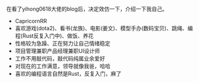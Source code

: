 在看了yihong0618大佬的blog后，决定效仿一下，介绍一下我自己。

- CapricornRR
- 喜欢游戏(dota2)、看书(龙族)、电影(姜文)、模型手办(数码宝贝)、跳绳、编程(Rust反复入门中)、做饭、养花
- 性格较为急躁、正在努力让自己情绪稳定
- 项目管理兼职产品经理兼职UI设计师
- 工作不用敲代码，敲代码纯属业余爱好
- 对现在的工作满意，领导就像我爸，哈哈
- 喜欢的编程语言自然是Rust，反复入门，麻了
